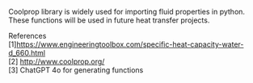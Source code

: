 Coolprop  library is widely used for importing fluid properties in python. 
These functions will be used in future heat transfer projects. 

References<br>
[1]https://www.engineeringtoolbox.com/specific-heat-capacity-water-d_660.html<br>
[2] http://www.coolprop.org/<br>
[3] ChatGPT 4o for generating functions <br>
